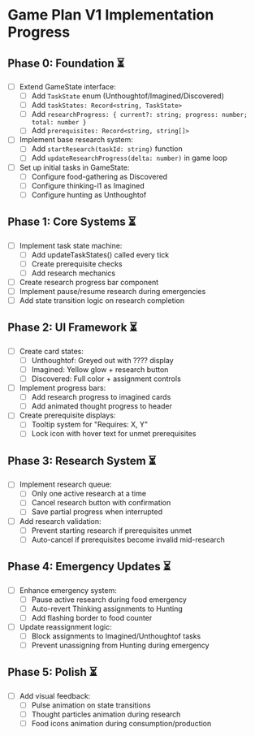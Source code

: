 # Game Plan V1 Implementation Progress

## Phase 0: Foundation ⏳
- [ ] Extend GameState interface:
  - [ ] Add `TaskState` enum (Unthoughtof/Imagined/Discovered)
  - [ ] Add `taskStates: Record<string, TaskState>`
  - [ ] Add `researchProgress: { current?: string; progress: number; total: number }`
  - [ ] Add `prerequisites: Record<string, string[]>`
- [ ] Implement base research system:
  - [ ] Add `startResearch(taskId: string)` function
  - [ ] Add `updateResearchProgress(delta: number)` in game loop
- [ ] Set up initial tasks in GameState:
  - [ ] Configure food-gathering as Discovered
  - [ ] Configure thinking-l1 as Imagined
  - [ ] Configure hunting as Unthoughtof

## Phase 1: Core Systems ⏳
- [ ] Implement task state machine:
  - [ ] Add updateTaskStates() called every tick
  - [ ] Create prerequisite checks
  - [ ] Add research mechanics
- [ ] Create research progress bar component
- [ ] Implement pause/resume research during emergencies
- [ ] Add state transition logic on research completion

## Phase 2: UI Framework ⏳
- [ ] Create card states:
  - [ ] Unthoughtof: Greyed out with ???? display
  - [ ] Imagined: Yellow glow + research button
  - [ ] Discovered: Full color + assignment controls
- [ ] Implement progress bars:
  - [ ] Add research progress to imagined cards
  - [ ] Add animated thought progress to header
- [ ] Create prerequisite displays:
  - [ ] Tooltip system for "Requires: X, Y"
  - [ ] Lock icon with hover text for unmet prerequisites

## Phase 3: Research System ⏳
- [ ] Implement research queue:
  - [ ] Only one active research at a time
  - [ ] Cancel research button with confirmation
  - [ ] Save partial progress when interrupted
- [ ] Add research validation:
  - [ ] Prevent starting research if prerequisites unmet
  - [ ] Auto-cancel if prerequisites become invalid mid-research

## Phase 4: Emergency Updates ⏳
- [ ] Enhance emergency system:
  - [ ] Pause active research during food emergency
  - [ ] Auto-revert Thinking assignments to Hunting
  - [ ] Add flashing border to food counter
- [ ] Update reassignment logic:
  - [ ] Block assignments to Imagined/Unthoughtof tasks
  - [ ] Prevent unassigning from Hunting during emergency

## Phase 5: Polish ⏳
- [ ] Add visual feedback:
  - [ ] Pulse animation on state transitions
  - [ ] Thought particles animation during research
  - [ ] Food icons animation during consumption/production
